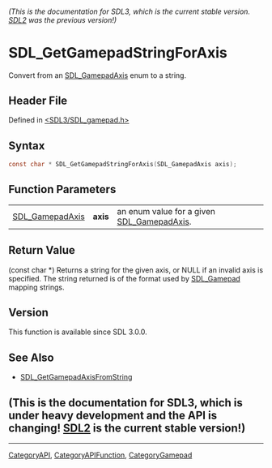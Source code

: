 ###### (This is the documentation for SDL3, which is the current stable version. [SDL2](https://wiki.libsdl.org/SDL2/) was the previous version!)
# SDL_GetGamepadStringForAxis

Convert from an [SDL_GamepadAxis](SDL_GamepadAxis) enum to a string.

## Header File

Defined in [<SDL3/SDL_gamepad.h>](https://github.com/libsdl-org/SDL/blob/main/include/SDL3/SDL_gamepad.h)

## Syntax

```c
const char * SDL_GetGamepadStringForAxis(SDL_GamepadAxis axis);
```

## Function Parameters

|                                    |          |                                                               |
| ---------------------------------- | -------- | ------------------------------------------------------------- |
| [SDL_GamepadAxis](SDL_GamepadAxis) | **axis** | an enum value for a given [SDL_GamepadAxis](SDL_GamepadAxis). |

## Return Value

(const char *) Returns a string for the given axis, or NULL if an invalid
axis is specified. The string returned is of the format used by
[SDL_Gamepad](SDL_Gamepad) mapping strings.

## Version

This function is available since SDL 3.0.0.

## See Also

- [SDL_GetGamepadAxisFromString](SDL_GetGamepadAxisFromString)


## (This is the documentation for SDL3, which is under heavy development and the API is changing! [SDL2](https://wiki.libsdl.org/SDL2/) is the current stable version!)



----
[CategoryAPI](CategoryAPI), [CategoryAPIFunction](CategoryAPIFunction), [CategoryGamepad](CategoryGamepad)

